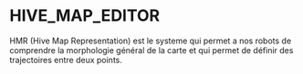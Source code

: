 # HIVE_MAP_EDITOR
HMR (Hive Map Representation) est le systeme qui permet a nos robots de comprendre la morphologie général de la carte et qui permet de définir des trajectoires entre deux points.
